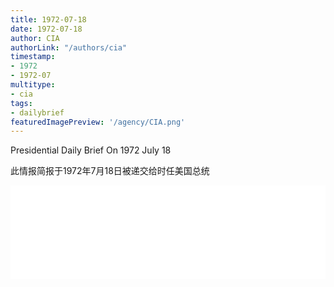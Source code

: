 ```yaml
---
title: 1972-07-18
date: 1972-07-18
author: CIA 
authorLink: "/authors/cia"
timestamp: 
- 1972
- 1972-07
multitype: 
- cia
tags: 
- dailybrief
featuredImagePreview: '/agency/CIA.png'
---
```



Presidential Daily Brief On 1972 July 18

此情报简报于1972年7月18日被递交给时任美国总统

<!--more-->





<div id="over" style="width:100%; overflow:hidden"> <iframe id="sFrame" name="sFrame" frameborder="no" border="0"  allowfullscreen marginwidth="0" scrolling="no" src = " /CIA/1972-07-18.html "  style = " position:absulute; width: 806px; top: 300;" > </iframe> </div>